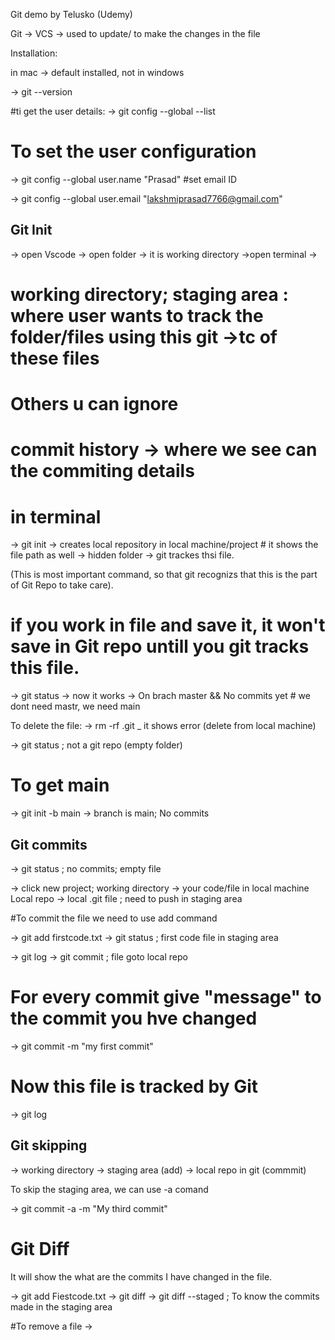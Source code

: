 Git demo by Telusko  (Udemy)

Git -> VCS -> used to update/ to make the changes in the file

Installation:

in mac -> default installed, not in windows

-> git --version

#ti get the user details:
-> git config --global --list

# To set the user configuration

-> git config  --global user.name "Prasad"
#set email ID

-> git config  --global user.email "lakshmiprasad7766@gmail.com"


## Git Init

-> open Vscode
-> open folder  -> it is working directory
->open terminal -> 

# working directory; staging area : where user wants to track the folder/files using this git ->tc of these files
 # Others u can ignore
# commit history -> where we see can the commiting details

# in terminal
-> git init -> creates local repository in local machine/project
           # it shows the file path as well -> hidden folder -> git trackes  thsi file.

(This is most important command, so that git recognizs that this is the part of Git Repo to take care).

# if you work in file and save it, it won't save in Git repo untill you git tracks this file.

->  git status -> now it works -> On brach master && No commits yet
                # we dont need mastr, we need main

To delete the file:
-> rm -rf .git  _ it shows error (delete from local machine)

-> git status  ; not a git repo (empty folder)

# To get main 

-> git init -b main  -> branch is main; No commits




## Git commits

-> git status ; no commits; empty file

-> click new project;
working directory -> your code/file in local machine
Local repo -> local .git file ;
need to push in staging area

#To commit the file we need to use add command

-> git add firstcode.txt
-> git status ; first code file in staging area

-> git log
-> git commit ; file goto local repo

# For every	commit give "message" to the commit you hve changed

-> git commit -m "my first commit"

# Now this file is tracked by Git
-> git log


## Git skipping

-> working directory -> staging area (add) -> local repo in git (commmit) 

To skip the staging area, we can use -a comand

-> git commit -a -m "My third commit"


# Git Diff
 It will show the what are the commits I have changed in the file.

-> git add Fiestcode.txt
-> git diff
-> git diff --staged   ; To know the commits made in the staging area

#To remove a file
 -> 
















